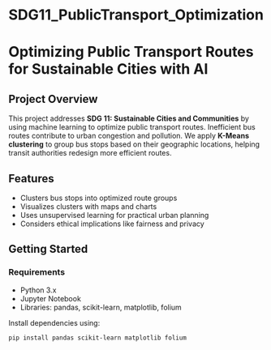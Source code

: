 # SDG11_PublicTransport_Optimization

# Optimizing Public Transport Routes for Sustainable Cities with AI

## Project Overview

This project addresses **SDG 11: Sustainable Cities and Communities** by using machine learning to optimize public transport routes. Inefficient bus routes contribute to urban congestion and pollution. We apply **K-Means clustering** to group bus stops based on their geographic locations, helping transit authorities redesign more efficient routes.

## Features

- Clusters bus stops into optimized route groups
- Visualizes clusters with maps and charts
- Uses unsupervised learning for practical urban planning
- Considers ethical implications like fairness and privacy

## Getting Started

### Requirements

- Python 3.x
- Jupyter Notebook
- Libraries: pandas, scikit-learn, matplotlib, folium

Install dependencies using:

```bash
pip install pandas scikit-learn matplotlib folium
